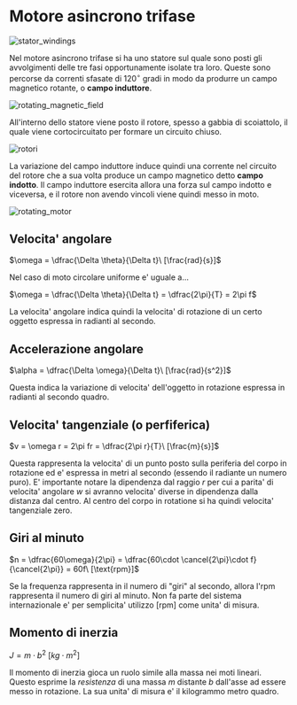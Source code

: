 # Motore asincrono trifase  

![stator_windings](https://github.com/user-attachments/assets/7360fb5c-5f69-4c85-b91a-a03692e7ce8e)

Nel motore asincrono trifase si ha uno statore sul quale sono posti gli avvolgimenti delle tre fasi opportunamente isolate tra loro. Queste sono percorse da correnti sfasate di $120^\circ$ gradi in modo da produrre un campo magnetico rotante, o **campo induttore**.  

![rotating_magnetic_field](https://github.com/user-attachments/assets/797212e4-2ffa-410e-8ec8-dd200261b95a)  

All'interno dello statore viene posto il rotore, spesso a gabbia di scoiattolo, il quale viene cortocircuitato per formare un circuito chiuso.  

![rotori](https://github.com/user-attachments/assets/bc0b30a3-a5db-4bed-9e86-8b95fbc2606d)  

La variazione del campo induttore induce quindi una corrente nel circuito del rotore che a sua volta produce un campo magnetico detto **campo indotto**. Il campo induttore esercita allora una forza sul campo indotto e viceversa, e il rotore non avendo vincoli viene quindi messo in moto.  

![rotating_motor](https://github.com/user-attachments/assets/7a84df5b-8007-4d8c-8a2e-660a556ea1d7)  

## Velocita' angolare  

$\omega = \dfrac{\Delta \theta}{\Delta t}\ [\frac{rad}{s}]$  

Nel caso di moto circolare uniforme e' uguale a...  

$\omega = \dfrac{\Delta \theta}{\Delta t} = \dfrac{2\pi}{T} = 2\pi f$  

La velocita' angolare indica quindi la velocita' di rotazione di un certo oggetto espressa in radianti al secondo.  

## Accelerazione angolare  

$\alpha = \dfrac{\Delta \omega}{\Delta t}\ [\frac{rad}{s^2}]$  

Questa indica la variazione di velocita' dell'oggetto in rotazione espressa in radianti al secondo quadro.  

## Velocita' tangenziale (o perfiferica)  

$v = \omega r = 2\pi fr = \dfrac{2\pi r}{T}\ [\frac{m}{s}]$  

Questa rappresenta la velocita' di un punto posto sulla periferia del corpo in rotazione ed e' espressa in metri al secondo (essendo il radiante un numero puro). E' importante notare la dipendenza dal raggio $r$ per cui a parita' di velocita' angolare $w$ si avranno velocita' diverse in dipendenza dalla distanza dal centro. Al centro del corpo in rotatione si ha quindi velocita' tangenziale zero.  

## Giri al minuto  

$n = \dfrac{60\omega}{2\pi} = \dfrac{60\cdot \cancel{2\pi}\cdot f}{\cancel{2\pi}} = 60f\ [\text{rpm}]$  

Se la frequenza rappresenta in il numero di "giri" al secondo, allora l'rpm rappresenta il numero di giri al minuto. Non fa parte del sistema internazionale e' per semplicita' utilizzo $[\text{rpm}]$ come unita' di misura.  

## Momento di inerzia  

$J =  m \cdot b^2\ [kg \cdot m^2]$  

Il momento di inerzia gioca un ruolo simile alla massa nei moti lineari. Questo esprime la *resistenza* di una massa $m$ distante $b$ dall'asse ad essere messo in rotazione. La sua unita' di misura e' il kilogrammo metro quadro.  
